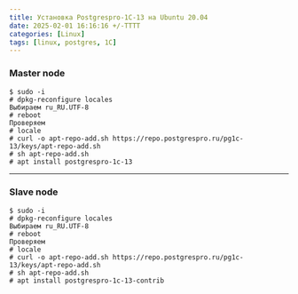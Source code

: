 ```yaml
---
title: Установка Postgrespro-1C-13 на Ubuntu 20.04
date: 2025-02-01 16:16:16 +/-TTTT
categories: [Linux]
tags: [linux, postgres, 1C]
---
```


<!--more-->

### Master node
    $ sudo -i
    # dpkg-reconfigure locales
    Выбираем ru_RU.UTF-8
    # reboot
    Проверяем
    # locale
    # curl -o apt-repo-add.sh https://repo.postgrespro.ru/pg1c-13/keys/apt-repo-add.sh
    # sh apt-repo-add.sh
    # apt install postgrespro-1c-13

---

### Slave node
    $ sudo -i
    # dpkg-reconfigure locales
    Выбираем ru_RU.UTF-8
    # reboot
    Проверяем
    # locale
    # curl -o apt-repo-add.sh https://repo.postgrespro.ru/pg1c-13/keys/apt-repo-add.sh
    # sh apt-repo-add.sh
    # apt install postgrespro-1c-13-contrib


